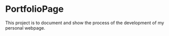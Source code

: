 # PortfolioPage
This project is to document and show the process of the development of my personal webpage.
